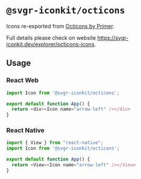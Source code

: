 # `@svgr-iconkit/octicons`

Icons re-exported from [Octicons by Primer](https://primer.style/octicons/).

Full details please check on website https://svgr-iconkit.dev/explorer/octicons-icons.

## Usage

### React Web

```javascript
import Icon from '@svgr-iconkit/octicons';

export default function App() {
  return <div><Icon name="arrow-left" /></div>
}

```

### React Native

```javascript
import { View } from "react-native";
import Icon from '@svgr-iconkit/octicons';

export default function App() {
  return <View><Icon name="arrow-left" /></View>
}

```
